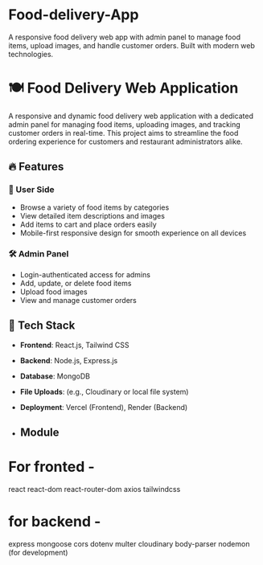 # Food-delivery-App
A responsive food delivery web app with admin panel to manage food items, upload images, and handle customer orders. Built with modern web technologies.

# 🍽️ Food Delivery Web Application

A responsive and dynamic food delivery web application with a dedicated admin panel for managing food items, uploading images, and tracking customer orders in real-time. This project aims to streamline the food ordering experience for customers and restaurant administrators alike.

## 🔥 Features

### 👤 User Side
- Browse a variety of food items by categories
- View detailed item descriptions and images
- Add items to cart and place orders easily
- Mobile-first responsive design for smooth experience on all devices

### 🛠️ Admin Panel
- Login-authenticated access for admins
- Add, update, or delete food items
- Upload food images
- View and manage customer orders

## 🧰 Tech Stack

- **Frontend**: React.js, Tailwind CSS
- **Backend**: Node.js, Express.js
- **Database**: MongoDB
- **File Uploads**: (e.g., Cloudinary or local file system)
- **Deployment**: Vercel (Frontend), Render (Backend)

- ## Module
# For fronted -
react
react-dom
react-router-dom
axios
tailwindcss

# for backend -
express
mongoose
cors
dotenv
multer
cloudinary
body-parser
nodemon (for development)



